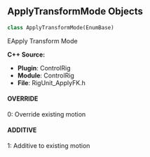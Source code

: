 ## ApplyTransformMode Objects

```python
class ApplyTransformMode(EnumBase)
```

EApply Transform Mode

**C++ Source:**

- **Plugin**: ControlRig
- **Module**: ControlRig
- **File**: RigUnit_ApplyFK.h

<a id="unreal.ApplyTransformMode.OVERRIDE"></a>

#### OVERRIDE

0: Override existing motion

<a id="unreal.ApplyTransformMode.ADDITIVE"></a>

#### ADDITIVE

1: Additive to existing motion

<a id="unreal.TransformSpaceMode"></a>